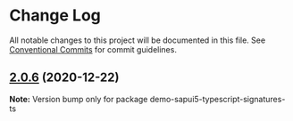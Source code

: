 # Change Log

All notable changes to this project will be documented in this file.
See [Conventional Commits](https://conventionalcommits.org) for commit guidelines.

## [2.0.6](https://github.com/SAP/ui5-typescript/compare/v2.0.5...v2.0.6) (2020-12-22)

**Note:** Version bump only for package demo-sapui5-typescript-signatures-ts
